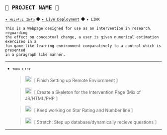 ## `🌿 PROJECT NAME 🌿`
[`✦ ʜᴇʟᴘғᴜʟ ɪɴғᴏ`](https://en.wikipedia.org/wiki/JavaScript) ◆ [`✦ Live Deployment`](https://keisukel.github.io/Estimation-Project/) ◆ `✦ LINK`

    This is a Webpage designed for use as an intervention in research, reguarding  
    the effect on conceptual change, a user is given numerical estimation exercises in a
    fun game like learning environment comparatively to a control which is presented
    in a paragraph like manner. 
------
- `ᴛᴏᴅᴏ ʟɪsᴛ`
  
  ><img width="20" src="https://imgur.com/rzRlaDz.png" alt="Icon Image">〘 Finish Setting up Remote Enviornment 〙
  
  ><img width="20" src="https://imgur.com/rzRlaDz.png" alt="Icon Image">〘 Create a Skeleton for the Intervention Page (Mix of JS/HTML/PHP 〙
  
  ><img width="20" src="https://imgur.com/rzRlaDz.png" alt="Icon Image">〘 Keep working on Star Rating and Number line 〙
  
  ><img width="20" src="https://imgur.com/rzRlaDz.png" alt="Icon Image">〘 Stretch: Step up database/dynamically recieve questions 〙

------
